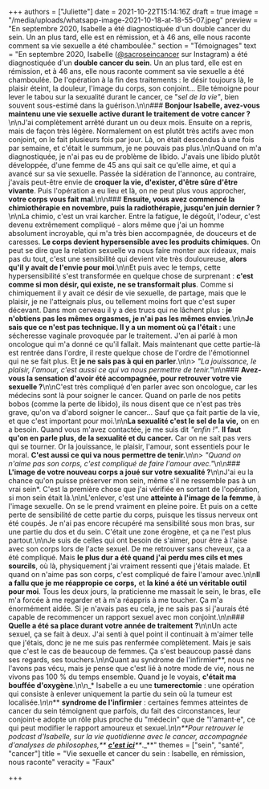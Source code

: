 +++
authors = ["Juliette"]
date = 2021-10-22T15:14:16Z
draft = true
image = "/media/uploads/whatsapp-image-2021-10-18-at-18-55-07.jpeg"
preview = "En septembre 2020, Isabelle a été diagnostiquée d'un double cancer du sein. Un an plus tard, elle est en rémission, et à 46 ans, elle nous raconte comment sa vie sexuelle a été chamboulée."
section = "Témoignages"
text = "En septembre 2020, Isabelle ([@sacroseincancer](https://www.instagram.com/sacroseincancer/) sur Instagram) a été diagnostiquée d'un **double cancer du sein**. Un an plus tard, elle est en rémission, et à 46 ans, elle nous raconte comment sa vie sexuelle a été chamboulée. De l'opération à la fin des traitements : le désir toujours là, le plaisir éteint, la douleur, l'image du corps, son conjoint... Elle témoigne pour lever le tabou sur la sexualité durant le cancer, ce \"_sel de la vie\"_, bien souvent sous-estimé dans la guérison.\n\n### **Bonjour Isabelle, avez-vous maintenu une vie sexuelle active durant le traitement de votre cancer ?**\n\nJ'ai complètement arrêté durant un ou deux mois. Ensuite on a repris, mais de façon très légère. Normalement on est plutôt très actifs avec mon conjoint, on le fait plusieurs fois par jour. Là, on était descendus à une fois par semaine, et c'était le summum, je ne pouvais pas plus.\n\nQuand on m'a diagnostiquée, je n'ai pas eu de problème de libido. J'avais une libido plutôt développée, d'une femme de 45 ans qui sait ce qu'elle aime, et qui a avancé sur sa vie sexuelle. Passée la sidération de l'annonce, au contraire, j'avais peut-être envie de **croquer la vie, d'exister, d'être sûre d'être vivante**. Puis l'opération a eu lieu et là, on ne peut plus vous approcher, **votre corps vous fait mal**.\n\n### **Ensuite, vous avez commencé la chimiothérapie en novembre, puis la radiothérapie, jusqu'en juin dernier ?**\n\nLa chimio, c'est un vrai karcher. Entre la fatigue, le dégoût, l'odeur, c'est devenu extrêmement compliqué - alors même que j'ai un homme absolument incroyable, qui m'a très bien accompagnée, de douceurs et de caresses. **Le corps devient hypersensible avec les produits chimiques**. On peut se dire que la relation sexuelle va nous faire monter aux rideaux, mais pas du tout, c'est une sensibilité qui devient vite très douloureuse, **alors qu'il y avait de l'envie pour moi**.\n\nEt puis avec le temps, cette hypersensibilité s'est transformée en quelque chose de surprenant : **c'est comme si mon désir, qui existe, ne se transformait plus**. Comme si chimiquement il y avait ce désir de vie sexuelle, de partage, mais que le plaisir, je ne l'atteignais plus, ou tellement moins fort que c'est super décevant. Dans mon cerveau il y a des trucs qui ne lâchent plus : **je n'obtiens pas les mêmes orgasmes, je n'ai pas les mêmes envies**.\n\n**Je sais que ce n'est pas technique. Il y a un moment où ça l'était :** une sécheresse vaginale provoquée par le traitement. J'en ai parlé à mon oncologue qui m'a donné ce qu'il fallait. Mais maintenant que cette partie-là est rentrée dans l'ordre, il reste quelque chose de l'ordre de l'émotionnel qui ne se fait plus. Et **je ne sais pas à qui en parler**.\n\n> _\"La jouissance, le plaisir, l'amour, c'est aussi ce qui va nous permettre de tenir.\"_\n\n### **Avez-vous la sensation d'avoir été accompagnée, pour retrouver votre vie sexuelle ?**\n\nC'est très compliqué d'en parler avec son oncologue, car les médecins sont là pour soigner le cancer. Quand on parle de nos petits bobos (comme la perte de libido), ils nous disent que ce n'est pas très grave, qu'on va d'abord soigner le cancer… Sauf que ça fait partie de la vie, et que c'est important pour moi.\n\n**La sexualité c'est le sel de la vie,** on en a besoin. Quand vous m'avez contactée, je me suis dit _\"enfin !\"_. **Il faut qu'on en parle plus, de la sexualité et du cancer.** Car on ne sait pas vers qui se tourner. Or la jouissance, le plaisir, l'amour, sont essentiels pour le moral. **C'est aussi ce qui va nous permettre de tenir.**\n\n> _\"Quand on n'aime pas son corps, c'est compliqué de faire l'amour avec.\"_\n\n### **L'image de votre nouveau corps a joué sur votre sexualité ?**\n\nJ'ai eu la chance qu'on puisse préserver mon sein, même s'il ne ressemble pas à un vrai sein*. C'est la première chose que j'ai vérifiée en sortant de l'opération, si mon sein était là.\n\nL'enlever, c'est une **atteinte à l'image de la femme**, à l'image sexuelle. On se le prend vraiment en pleine poire. Et puis on a cette perte de sensibilité de cette partie du corps, puisque les tissus nerveux ont été coupés. Je n'ai pas encore récupéré ma sensibilité sous mon bras, sur une partie du dos et du sein. C'était une zone érogène, et ça ne l'est plus partout.\n\nJe suis de celles qui ont besoin de s'aimer, pour être à l'aise avec son corps lors de l'acte sexuel. De me retrouver sans cheveux, ça a été compliqué. Mais **le plus dur a été quand j'ai perdu mes cils et mes sourcils**, où là, physiquement j'ai vraiment ressenti que j'étais malade. Et quand on n'aime pas son corps, c'est compliqué de faire l'amour avec.\n\n**Il a fallu que je me réappropie ce corps,** et **la kiné a été un véritable outil pour moi**. Tous les deux jours, la praticienne me massait le sein, le bras, elle m'a forcée à me regarder et à m'a réappris à me toucher. Ça m'a énormément aidée. Si je n'avais pas eu cela, je ne sais pas si j'aurais été capable de recommencer un rapport sexuel avec mon conjoint.\n\n### **Quelle a été sa place durant votre année de traitement ?**\n\nUn acte sexuel, ça se fait à deux. J'ai senti à quel point il continuait à m'aimer telle que j'étais, donc je ne me suis pas renfermée complètement. Mais je sais que c'est le cas de beaucoup de femmes. Ça s'est beaucoup passé dans ses regards, ses touchers.\n\nQuant au syndrome de l'infirmier**, nous ne l'avons pas vécu, mais je pense que c'est lié à notre mode de vie, nous ne vivons pas 100 % du temps ensemble. Quand je le voyais, **c'était ma bouffée d'oxygène**.\n\n_&ast; Isabelle a eu une **tumerectomie** : une opération qui consiste à enlever uniquement la partie du sein où la tumeur est localisée._\n\n_&ast;&ast; **syndrome de l'infirmier** : certaines femmes atteintes de cancer du sein témoignent que parfois, du fait des circonstances, leur conjoint⋅e adopte un rôle plus proche du \"médecin\" que de \"l'amant⋅e\", ce qui peut modifier le rapport amoureux et sexuel._\n\n**_Pour retrouver le podcast d'Isabelle, sur la vie quotidienne avec le cancer, accompagnée d'analyses de philosophes,_** [**_c'est ici_**](https://podcasts.ba-ba-bam.com/be-lively-lexperience-bien-etre/202101290400-voyage-au-coeur-de-mon-sacro-sein-cancer-une-nouvelle-dimens.html)**_._**"
themes = ["sein", "santé", "cancer"]
title = "Vie sexuelle et cancer du sein : Isabelle, en rémission, nous raconte"
veracity = "Faux"

+++
